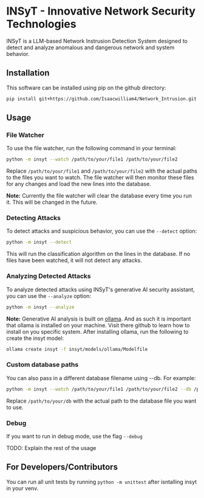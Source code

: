 # INSyT - Innovative Network Security Technologies

INSyT is a LLM-based Network Instrusion Detection System designed to detect and analyze anomalous and dangerous network and system behavior.

## Installation

This software can be installed using pip on the github directory:
```bash
pip install git+https://github.com/Isaacwilliam4/Network_Intrusion.git
```

## Usage

### File Watcher
To use the file watcher, run the following command in your terminal:
```bash
python -m insyt --watch /path/to/your/file1 /path/to/your/file2
```
Replace `/path/to/your/file1` and `/path/to/your/file2` with the actual paths to the files you want to watch. The file watcher will then monitor these files for any changes and load the new lines into the database.

**Note:** Currently the file watcher will clear the database every time you run it. This will be changed in the future.

### Detecting Attacks
To detect attacks and suspicious behavior, you can use the `--detect` option:
```bash
python -m insyt --detect
```
This will run the classification algorithm on the lines in the database. If no files have been watched, it will not detect any attacks.

### Analyzing Detected Attacks
To analyze detected attacks using INSyT's generative AI security assistant, you can use the `--analyze` option:
```bash
python -m insyt --analyze
```
**Note:** Generative AI analysis is built on [ollama](https://github.com/ollama/ollama). And as such it is important that ollama is installed on your machine. Visit there github to learn how to install on you specific system. After installing ollama, run the following to create the insyt model:
```bash
ollama create insyt -f insyt/models/ollama/Modelfile
```



### Custom database paths
You can also pass in a different database filename using --db. For example:
```bash
python -m insyt --watch /path/to/your/file1 /path/to/your/file2 --db /path/to/your/db
```
Replace `/path/to/your/db` with the actual path to the database file you want to use.

### Debug

If you want to run in debug mode, use the flag `--debug`



TODO: Explain the rest of the usage


## For Developers/Contributors

You can run all unit tests by running `python -m unittest` after isntalling insyt in your venv.

